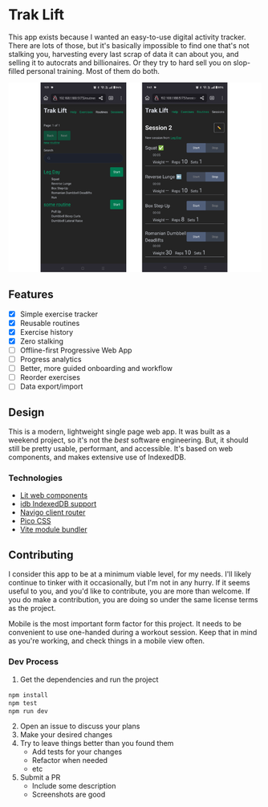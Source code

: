 # Trak Lift

This app exists because I wanted an easy-to-use digital activity tracker.
There are lots of those, but it's basically impossible to find one that's not stalking you, harvesting every
last scrap of data it can about you, and selling it to autocrats and billionaires.
Or they try to hard sell you on slop-filled personal training.
Most of them do both.

![preview.png](readme/preview.png)

## Features
- [x] Simple exercise tracker
- [x] Reusable routines
- [x] Exercise history
- [x] Zero stalking
- [ ] Offline-first Progressive Web App
- [ ] Progress analytics
- [ ] Better, more guided onboarding and workflow
- [ ] Reorder exercises
- [ ] Data export/import

## Design

This is a modern, lightweight single page web app.
It was built as a weekend project, so it's not the _best_ software engineering.
But, it should still be pretty usable, performant, and accessible.
It's based on web components, and makes extensive use of IndexedDB.

### Technologies

- [Lit web components][lit]
- [idb IndexedDB support][idb]
- [Navigo client router][navigo]
- [Pico CSS][pico]
- [Vite module bundler][vite]

## Contributing

I consider this app to be at a minimum viable level, for my needs.
I'll likely continue to tinker with it occasionally, but I'm not in any hurry.
If it seems useful to you, and you'd like to contribute, you are more than welcome.
If you do make a contribution, you are doing so under the same license terms as the project.

Mobile is the most important form factor for this project.
It needs to be convenient to use one-handed during a workout session.
Keep that in mind as you're working, and check things in a mobile view often.

### Dev Process

1. Get the dependencies and run the project
```shell
npm install
npm test
npm run dev
```

2. Open an issue to discuss your plans
3. Make your desired changes
4. Try to leave things better than you found them
    - Add tests for your changes
    - Refactor when needed
    - etc
5. Submit a PR
   - Include some description
   - Screenshots are good


[lit]: https://lit.dev
[idb]: https://github.com/jakearchibald/idb
[navigo]: https://github.com/krasimir/navigo
[pico]: https://picocss.com/
[vite]: https://vite.dev/